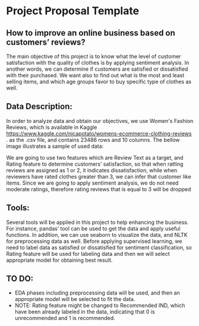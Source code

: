 # Project Proposal Template


## How to improve an online business based on customers’ reviews?
 The main objective of this project is to know what the level of customer satisfaction with the quality of clothes is by applying sentiment analysis. In another words, we can determine if customers are satisfied or dissatisfied with their purchased. We want also to find out what is the most and least selling items, and which age groups favor to buy specific type of clothes as well. 

## Data Description:
 In order to analyze data and obtain our objectives, we use Women's Fashion Reviews, which is available in Kaggle https://www.kaggle.com/nicapotato/womens-ecommerce-clothing-reviews . as the .csv file, and contains 23486 rows and 10 columns. 
The bellow image illustrates a sample of used data: 

 We are going to use two features which are Review Text as a target, and Rating feature to determine customers’ satisfaction, so that when ratting reviews are assigned as 1 or 2, it indicates dissatisfaction, while when reviewers have rated clothes greater than 3, we can infer that customer like items. Since we are going to apply sentiment analysis, we do not need moderate ratings, therefore rating reviews that is equal to 3 will be dropped

## Tools:
Several tools will be applied in this project to help enhancing the business. For instance, pandas’ tool can be used to get the data and apply useful functions. In addition, we can use seaborn to visualize the data, and NLTK for preprocessing data as well. 
Before applying supervised learning, we need to label data as satisfied or dissatisfied for sentiment classification, so Rating feature will be used for labeling data and then we will select appropriate model for obtaining best result.

## TO DO:
- EDA phases including preprocessing data will be used, and then an appropriate model will be selected to fit the data.
- NOTE: Rating feature might be changed to Recommended IND, which have been already labeled in the data, indicating that 0 is unrecommended and 1 is recommended. 




